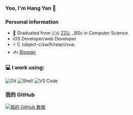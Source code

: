 ### Yoo, I'm Hang Yan 👋


### Personal information
- 🍻  Graduated from  🇨🇳 [ZZU](http://www.zzu.edu.cn/), _BSc in Computer Science
-   iOS Developer/web Developer
- ⚡  C /object-c/swift/react/vue.
-  ✍️  [Blogger](dahangda.github.io)

### 💻 I work using:
  ![Git](https://img.shields.io/badge/-Git-black?style=plastic&logo=git)
  ![Shell](https://img.shields.io/badge/-Shell-blasck?style=plastic&logo=Shell)
  ![VS Code](https://img.shields.io/badge/-VS%20Code-007ACC?style=plastic&logo=visual-studio-code)
  ### 我的 GitHub
[![我的 GitHub 数据](https://github-readme-stats.vercel.app/api?username=dahangda)]() 
<!--
**dahangda/dahangda** is a ✨ _special_ ✨ repository because its `README.md` (this file) appears on your GitHub profile.

Here are some ideas to get you started:

- 🔭 I’m currently working on ...
- 🌱 I’m currently learning ...
- 👯 I’m looking to collaborate on ...
- 🤔 I’m looking for help with ...
- 💬 Ask me about ...
- 📫 How to reach me: ...
- 😄 Pronouns: ...
- ⚡ Fun fact: ...
-->
